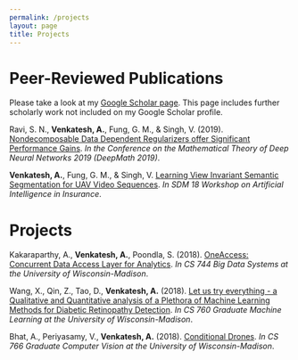 ```yaml
---
permalink: /projects
layout: page
title: Projects
---
```


# Peer-Reviewed Publications

Please take a look at my [Google Scholar page](https://scholar.google.com/citations?view_op=list_works&hl=en&hl=en&user=Inp7zBgAAAAJ). This page includes further scholarly work not included on my Google Scholar profile.

Ravi, S. N., **Venkatesh, A.**, Fung, G. M., & Singh, V. (2019). [Nondecomposable Data Dependent Regularizers offer Significant Performance Gains](https://drive.google.com/file/d/1ab8QXvKKh0SBNJCMKFW3Dh2v3yxjZ8mk/view?usp=sharing). *In the Conference on the Mathematical Theory of Deep Neural Networks 2019 (DeepMath 2019)*.

**Venkatesh, A.**, Fung, G. M., & Singh, V. [Learning View Invariant Semantic Segmentation for UAV Video Sequences](https://drive.google.com/file/d/1T9FuibdemrVm-ahP_rm3r5Ycg1M7Vn_b/view?usp=sharing). *In SDM 18 Workshop on Artificial Intelligence in Insurance*.

# Projects

Kakaraparthy, A., **Venkatesh, A.**, Poondla, S. (2018). [OneAccess: Concurrent Data Access Layer for Analytics](https://drive.google.com/file/d/1TL4Hq2vG7jXXdMSGRqPeegiF6insbEqy/view?usp=sharing). *In CS 744 Big Data Systems at the University of Wisconsin-Madison*.

Wang, X., Qin, Z., Tao, D., **Venkatesh, A.** (2018). [Let us try everything - a Qualitative and Quantitative analysis of a Plethora of Machine Learning Methods for Diabetic Retinopathy Detection](https://drive.google.com/file/d/1Sbr4H_PceeM7gKLT3-G0Rn4qlQMXYxQQ/view?usp=sharing). *In CS 760 Graduate Machine Learning at the University of Wisconsin-Madison*.

Bhat, A., Periyasamy, V., **Venkatesh, A.** (2018).
[Conditional Drones](https://abhayvenkatesh.com/conditional-drones/). *In CS 766 Graduate Computer Vision at the University of Wisconsin-Madison*.

